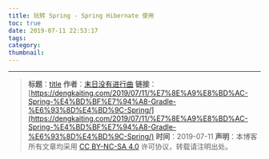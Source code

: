 ```yaml
---
title: 玩转 Spring - Spring Hibernate 使用
toc: true
date: 2019-07-11 22:53:17
tags:
category:
thumbnail:
---
```



<!--more-->


---
> **标题**：[title](https://dengkaiting.com/2019/07/11/%E7%8E%A9%E8%BD%AC-Spring-%E4%BD%BF%E7%94%A8-Gradle-%E6%93%8D%E4%BD%9C-Spring/)
> **作者**：[末日没有进行曲](https://dengkaiting.com/)
> **链接**：[https://dengkaiting.com/2019/07/11/%E7%8E%A9%E8%BD%AC-Spring-%E4%BD%BF%E7%94%A8-Gradle-%E6%93%8D%E4%BD%9C-Spring/](https://dengkaiting.com/2019/07/11/%E7%8E%A9%E8%BD%AC-Spring-%E4%BD%BF%E7%94%A8-Gradle-%E6%93%8D%E4%BD%9C-Spring/)
> **时间**：2019-07-11
> **声明**：本博客所有文章均采用 [CC BY-NC-SA 4.0](https://creativecommons.org/licenses/by-nc-sa/4.0/deed.zh) 许可协议，转载请注明出处。